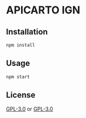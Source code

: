 # APICARTO IGN

## Installation

```bash
npm install
```

## Usage

```bash
npm start
```

## License
[GPL-3.0](https://choosealicense.com/licenses/gpl-3.0/) or [GPL-3.0](LICENSE)